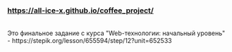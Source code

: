 ### https://all-ice-x.github.io/coffee_project/
<br>
Это финальное задание с курса "Web-технологии: начальный уровень" - https://stepik.org/lesson/655594/step/12?unit=652533



